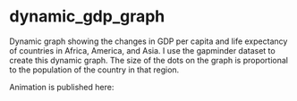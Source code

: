 # dynamic_gdp_graph
Dynamic graph showing the changes in GDP per capita and life expectancy of countries in Africa, America, and Asia. I use the gapminder dataset to create this dynamic graph. The size of the dots on the graph is proportional to the population of the country in that region.

Animation is published here:  
